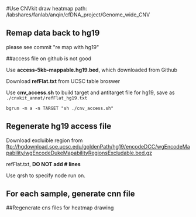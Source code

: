 #Use CNVkit draw heatmap
path: /labshares/fanlab/anqin/cfDNA_project/Genome_wide_CNV

## Remap data back to hg19
please see commit "re map with hg19"




##access file on github is not good

Use **access-5kb-mappable.hg19.bed**, which downloaded from Github

Download **refFlat.txt** from UCSC table broswer

Use **cnv_access.sh** to build target and antitarget file for hg19, save as ```./cnvkit_annot/refFlat_hg19.txt```

```
bgrun -m a -n TARGET "sh ./cnv_access.sh"
```

## Regenerate hg19 access file
Download excluible region from ftp://hgdownload.soe.ucsc.edu/goldenPath/hg19/encodeDCC/wgEncodeMapability/wgEncodeDukeMapabilityRegionsExcludable.bed.gz

refFlat.txt, **DO NOT add # lines**

Use qrsh to specify node run on.

## For each sample, generate cnn file



##Regenerate cns files for heatmap drawing

